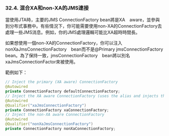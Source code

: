 ### 32.4. 混合XA和non-XA的JMS連接

當使用JTA時，主要的JMS ConnectionFactory bean將是XA　aware，並參與到分布式事務中。有些情況下，你可能需要使用non-XA的ConnectionFactory去處理一些JMS消息。例如，你的JMS處理邏輯可能比XA超時時間長。

如果想使用一個non-XA的ConnectionFactory，你可以注入nonXaJmsConnectionFactory　bean而不是@Primary jmsConnectionFactory　bean。為了保持一致，jmsConnectionFactory　bean將以別名xaJmsConnectionFactor來被使用。

範例如下：
```java
// Inject the primary (XA aware) ConnectionFactory
@Autowired
private ConnectionFactory defaultConnectionFactory;
// Inject the XA aware ConnectionFactory (uses the alias and injects the same as above)
@Autowired
@Qualifier("xaJmsConnectionFactory")
private ConnectionFactory xaConnectionFactory;
// Inject the non-XA aware ConnectionFactory
@Autowired
@Qualifier("nonXaJmsConnectionFactory")
private ConnectionFactory nonXaConnectionFactory;
```
